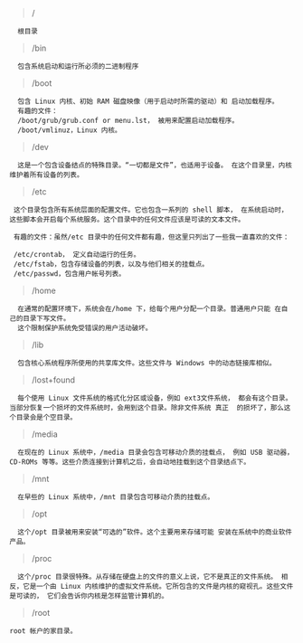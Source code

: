 > /     
```
  根目录
```

> /bin     
```
  包含系统启动和运行所必须的二进制程序
```

> /boot    
```
  包含 Linux 内核、初始 RAM 磁盘映像（用于启动时所需的驱动）和 启动加载程序。
  有趣的文件：
  /boot/grub/grub.conf or menu.lst， 被用来配置启动加载程序。
  /boot/vmlinuz，Linux 内核。
```

> /dev       
```
  这是一个包含设备结点的特殊目录。“一切都是文件”，也适用于设备。 在这个目录里，内核维护着所有设备的列表。
```

> /etc
 ```
  这个目录包含所有系统层面的配置文件。它也包含一系列的 shell 脚本， 在系统启动时，这些脚本会开启每个系统服务。这个目录中的任何文件应该是可读的文本文件。

  有趣的文件：虽然/etc 目录中的任何文件都有趣，但这里只列出了一些我一直喜欢的文件：

  /etc/crontab， 定义自动运行的任务。
  /etc/fstab，包含存储设备的列表，以及与他们相关的挂载点。
  /etc/passwd，包含用户帐号列表。
```
> /home	
```
  在通常的配置环境下，系统会在/home 下，给每个用户分配一个目录。普通用户只能 在自己的目录下写文件。
  这个限制保护系统免受错误的用户活动破坏。
```
> /lib
```
  包含核心系统程序所使用的共享库文件。这些文件与 Windows 中的动态链接库相似。
```

> /lost+found	
```
  每个使用 Linux 文件系统的格式化分区或设备，例如 ext3文件系统， 都会有这个目录。当部分恢复一个损坏的文件系统时，会用到这个目录。除非文件系统 真正  的损坏了，那么这个目录会是个空目录。

```

> /media	
```
  在现在的 Linux 系统中，/media 目录会包含可移动介质的挂载点， 例如 USB 驱动器，CD-ROMs 等等。这些介质连接到计算机之后，会自动地挂载到这个目录结点下。
```

> /mnt	
```
  在早些的 Linux 系统中，/mnt 目录包含可移动介质的挂载点。
```

> /opt
```
  这个/opt 目录被用来安装“可选的”软件。这个主要用来存储可能 安装在系统中的商业软件产品。
```

> /proc	
```
  这个/proc 目录很特殊。从存储在硬盘上的文件的意义上说，它不是真正的文件系统。 相反，它是一个由 Linux 内核维护的虚拟文件系统。它所包含的文件是内核的窥视孔。这些文件是可读的， 它们会告诉你内核是怎样监管计算机的。
```
> /root	
```
root 帐户的家目录。
```

